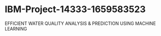 # IBM-Project-14333-1659583523
EFFICIENT WATER QUALITY ANALYSIS & PREDICTION USING MACHINE LEARNING



